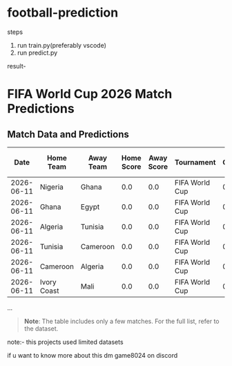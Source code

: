 
# football-prediction

steps
1. run train.py(preferably vscode)
2. run predict.py 

result-

# FIFA World Cup 2026 Match Predictions

## Match Data and Predictions

| Date       | Home Team     | Away Team      | Home Score | Away Score | Tournament      | City | Country | Neutral | Home Form | Away Form | Tournament Weight | Home SPI Offense | Away SPI Offense | Home SPI Defense | Away SPI Defense | SPI Offense Diff | Home Avg Goals | Away Avg Goals | Home Team Encoded | Away Team Encoded | Tournament Encoded | Predicted Outcome | Predicted Result |
|------------|--------------|---------------|------------|------------|----------------|------|---------|---------|-----------|-----------|------------------|----------------|----------------|----------------|----------------|----------------|----------------|----------------|------------------|------------------|------------------|------------------|------------------|
| 2026-06-11 | Nigeria      | Ghana         | 0.0        | 0.0        | FIFA World Cup | 0    | 0       | True    | 0.0       | 0.0       | 1.0              | 1.87           | 1.53           | 1.05           | 0.57           | 1.30           | 1.86           | 1.88           | 202              | 112              | 82               | Away Win          | 0                |
| 2026-06-11 | Ghana        | Egypt         | 0.0        | 0.0        | FIFA World Cup | 0    | 0       | True    | 0.0       | 0.0       | 1.0              | 1.53           | 1.49           | 0.57           | 0.91           | 0.62           | 1.88           | 2.21           | 112              | 87               | 82               | Home Win          | 1                |
| 2026-06-11 | Algeria      | Tunisia       | 0.0        | 0.0        | FIFA World Cup | 0    | 0       | True    | 0.0       | 0.0       | 1.0              | 1.94           | 1.57           | 0.76           | 0.81           | 1.13           | 1.95           | 2.02           | 4                | 298              | 82               | Away Win          | 0                |
| 2026-06-11 | Tunisia      | Cameroon      | 0.0        | 0.0        | FIFA World Cup | 0    | 0       | True    | 0.0       | 0.0       | 1.0              | 1.57           | 1.34           | 0.81           | 0.77           | 0.80           | 2.02           | 1.93           | 298              | 48               | 82               | Home Win          | 1                |
| 2026-06-11 | Cameroon     | Algeria       | 0.0        | 0.0        | FIFA World Cup | 0    | 0       | True    | 0.0       | 0.0       | 1.0              | 1.34           | 1.94           | 0.77           | 0.76           | 0.58           | 1.93           | 1.95           | 48               | 4                | 82               | Home Win          | 1                |
| 2026-06-11 | Ivory Coast  | Mali          | 0.0        | 0.0        | FIFA World Cup | 0    | 0       | True    | 0.0       | 0.0       | 1.0              | 1.63           | 1.57           | 0.91           | 0.71           | 0.92           | 2.06           | 1.81           | 143              | 174              | 82               | Home Win          | 1                |

...

> **Note**: The table includes only a few matches. For the full list, refer to the dataset.



note:- this projects used limited datasets

if u want to know more about this dm game8024 on discord
